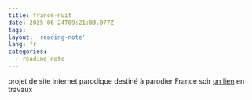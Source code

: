 ```yaml
---
title: france-nuit
date: 2025-06-24T09:21:03.077Z
tags:
layout: 'reading-note'
lang: fr
categories: 
  - reading-note
---
```

projet de site internet parodique destiné à parodier France soir 
<a href="https://france-nuit.github.io/">un lien</a>
en travaux
